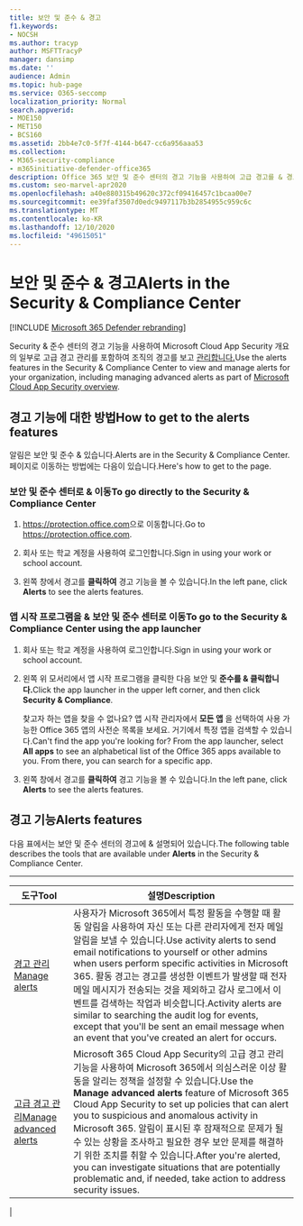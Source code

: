 ```yaml
---
title: 보안 및 준수 & 경고
f1.keywords:
- NOCSH
ms.author: tracyp
author: MSFTTracyP
manager: dansimp
ms.date: ''
audience: Admin
ms.topic: hub-page
ms.service: O365-seccomp
localization_priority: Normal
search.appverid:
- MOE150
- MET150
- BCS160
ms.assetid: 2bb4e7c0-5f7f-4144-b647-cc6a956aaa53
ms.collection:
- M365-security-compliance
- m365initiative-defender-office365
description: Office 365 보안 및 준수 센터의 경고 기능을 사용하여 고급 경고를 & 경고를 보고 관리하는 방법에 대해 자세히 알아보습니다.
ms.custom: seo-marvel-apr2020
ms.openlocfilehash: a40e880315b49620c372cf09416457c1bcaa00e7
ms.sourcegitcommit: ee39faf3507d0edc9497117b3b2854955c959c6c
ms.translationtype: MT
ms.contentlocale: ko-KR
ms.lasthandoff: 12/10/2020
ms.locfileid: "49615051"
---
```

# <a name="alerts-in-the-security--compliance-center"></a><span data-ttu-id="f5d6d-103">보안 및 준수 & 경고</span><span class="sxs-lookup"><span data-stu-id="f5d6d-103">Alerts in the Security & Compliance Center</span></span>

[!INCLUDE [Microsoft 365 Defender rebranding](../includes/microsoft-defender-for-office.md)]


<span data-ttu-id="f5d6d-104">Security & 준수 센터의 경고 기능을 사용하여 Microsoft Cloud App Security 개요의 일부로 고급 경고 관리를 포함하여 조직의 경고를 보고 [관리합니다.](https://docs.microsoft.com/cloud-app-security/what-is-cloud-app-security)</span><span class="sxs-lookup"><span data-stu-id="f5d6d-104">Use the alerts features in the Security & Compliance Center to view and manage alerts for your organization, including managing advanced alerts as part of [Microsoft Cloud App Security overview](https://docs.microsoft.com/cloud-app-security/what-is-cloud-app-security).</span></span>

## <a name="how-to-get-to-the-alerts-features"></a><span data-ttu-id="f5d6d-105">경고 기능에 대한 방법</span><span class="sxs-lookup"><span data-stu-id="f5d6d-105">How to get to the alerts features</span></span>

<span data-ttu-id="f5d6d-106">알림은 보안 및 준수 & 있습니다.</span><span class="sxs-lookup"><span data-stu-id="f5d6d-106">Alerts are in the Security & Compliance Center.</span></span> <span data-ttu-id="f5d6d-107">페이지로 이동하는 방법에는 다음이 있습니다.</span><span class="sxs-lookup"><span data-stu-id="f5d6d-107">Here's how to get to the page.</span></span>

### <a name="to-go-directly-to-the-security--compliance-center"></a><span data-ttu-id="f5d6d-108">보안 및 준수 센터로 & 이동</span><span class="sxs-lookup"><span data-stu-id="f5d6d-108">To go directly to the Security & Compliance Center</span></span>

1. <span data-ttu-id="f5d6d-109"><https://protection.office.com>으로 이동합니다.</span><span class="sxs-lookup"><span data-stu-id="f5d6d-109">Go to <https://protection.office.com>.</span></span>

2. <span data-ttu-id="f5d6d-110">회사 또는 학교 계정을 사용하여 로그인합니다.</span><span class="sxs-lookup"><span data-stu-id="f5d6d-110">Sign in using your work or school account.</span></span>

3. <span data-ttu-id="f5d6d-111">왼쪽 창에서 경고를 **클릭하여** 경고 기능을 볼 수 있습니다.</span><span class="sxs-lookup"><span data-stu-id="f5d6d-111">In the left pane, click **Alerts** to see the alerts features.</span></span>

### <a name="to-go-to-the-security--compliance-center-using-the-app-launcher"></a><span data-ttu-id="f5d6d-112">앱 시작 프로그램을 & 보안 및 준수 센터로 이동</span><span class="sxs-lookup"><span data-stu-id="f5d6d-112">To go to the Security & Compliance Center using the app launcher</span></span>

1. <span data-ttu-id="f5d6d-113">회사 또는 학교 계정을 사용하여 로그인합니다.</span><span class="sxs-lookup"><span data-stu-id="f5d6d-113">Sign in using your work or school account.</span></span>

2. <span data-ttu-id="f5d6d-114">왼쪽 위 모서리에서 앱 시작 프로그램을 클릭한 다음 보안 및 **준수를 & 클릭합니다.**</span><span class="sxs-lookup"><span data-stu-id="f5d6d-114">Click the app launcher in the upper left corner, and then click **Security & Compliance**.</span></span>

   <span data-ttu-id="f5d6d-p102">찾고자 하는 앱을 찾을 수 없나요? 앱 시작 관리자에서 **모든 앱** 을 선택하여 사용 가능한 Office 365 앱의 사전순 목록을 보세요. 거기에서 특정 앱을 검색할 수 있습니다.</span><span class="sxs-lookup"><span data-stu-id="f5d6d-p102">Can't find the app you're looking for? From the app launcher, select **All apps** to see an alphabetical list of the Office 365 apps available to you. From there, you can search for a specific app.</span></span>

3. <span data-ttu-id="f5d6d-118">왼쪽 창에서 경고를 **클릭하여** 경고 기능을 볼 수 있습니다.</span><span class="sxs-lookup"><span data-stu-id="f5d6d-118">In the left pane, click **Alerts** to see the alerts features.</span></span>

## <a name="alerts-features"></a><span data-ttu-id="f5d6d-119">경고 기능</span><span class="sxs-lookup"><span data-stu-id="f5d6d-119">Alerts features</span></span>

<span data-ttu-id="f5d6d-120">다음 표에서는 보안 및 준수  센터의 경고에 & 설명되어 있습니다.</span><span class="sxs-lookup"><span data-stu-id="f5d6d-120">The following table describes the tools that are available under **Alerts** in the Security & Compliance Center.</span></span>

****

|<span data-ttu-id="f5d6d-121">도구</span><span class="sxs-lookup"><span data-stu-id="f5d6d-121">Tool</span></span>|<span data-ttu-id="f5d6d-122">설명</span><span class="sxs-lookup"><span data-stu-id="f5d6d-122">Description</span></span>|
|---|---|
|[<span data-ttu-id="f5d6d-123">경고 관리</span><span class="sxs-lookup"><span data-stu-id="f5d6d-123">Manage alerts</span></span>](../../compliance/create-activity-alerts.md)|<span data-ttu-id="f5d6d-124">사용자가 Microsoft 365에서 특정 활동을 수행할 때 활동 알림을 사용하여 자신 또는 다른 관리자에게 전자 메일 알림을 보낼 수 있습니다.</span><span class="sxs-lookup"><span data-stu-id="f5d6d-124">Use activity alerts to send email notifications to yourself or other admins when users perform specific activities in Microsoft 365.</span></span> <span data-ttu-id="f5d6d-125">활동 경고는 경고를 생성한 이벤트가 발생할 때 전자 메일 메시지가 전송되는 것을 제외하고 감사 로그에서 이벤트를 검색하는 작업과 비슷합니다.</span><span class="sxs-lookup"><span data-stu-id="f5d6d-125">Activity alerts are similar to searching the audit log for events, except that you'll be sent an email message when an event that you've created an alert for occurs.</span></span>|
|[<span data-ttu-id="f5d6d-126">고급 경고 관리</span><span class="sxs-lookup"><span data-stu-id="f5d6d-126">Manage advanced alerts</span></span>](https://docs.microsoft.com/cloud-app-security/what-is-cloud-app-security)|<span data-ttu-id="f5d6d-127">Microsoft  365 Cloud App Security의 고급 경고 관리 기능을 사용하여 Microsoft 365에서 의심스러운 이상 활동을 알리는 정책을 설정할 수 있습니다.</span><span class="sxs-lookup"><span data-stu-id="f5d6d-127">Use the **Manage advanced alerts** feature of Microsoft 365 Cloud App Security to set up policies that can alert you to suspicious and anomalous activity in Microsoft 365.</span></span> <span data-ttu-id="f5d6d-128">알림이 표시된 후 잠재적으로 문제가 될 수 있는 상황을 조사하고 필요한 경우 보안 문제를 해결하기 위한 조치를 취할 수 있습니다.</span><span class="sxs-lookup"><span data-stu-id="f5d6d-128">After you're alerted, you can investigate situations that are potentially problematic and, if needed, take action to address security issues.</span></span>|
|
